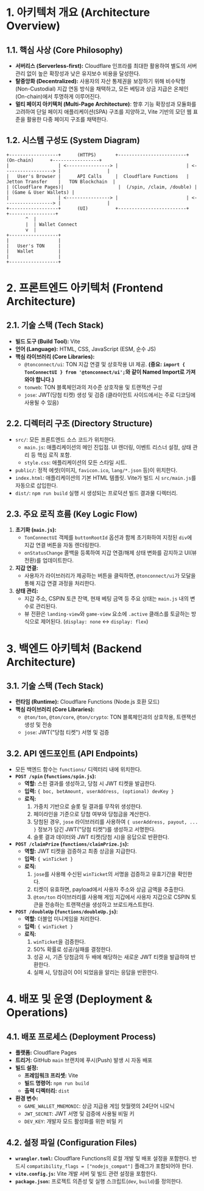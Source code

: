 # 1. 아키텍처 개요 (Architecture Overview)
## 1.1. 핵심 사상 (Core Philosophy)
- **서버리스 (Serverless-first):** Cloudflare 인프라를 최대한 활용하여 별도의 서버 관리 없이 높은 확장성과 낮은 유지보수 비용을 달성한다.
- **탈중앙화 (Decentralized):** 사용자의 자산 통제권을 보장하기 위해 비수탁형(Non-Custodial) 지갑 연동 방식을 채택하고, 모든 베팅과 상금 지급은 온체인(On-chain)에서 투명하게 이루어진다.
- **멀티 페이지 아키텍처 (Multi-Page Architecture)**: 향후 기능 확장성과 모듈화를 고려하여 단일 페이지 애플리케이션(SPA) 구조를 지양하고, Vite 기반의 모던 웹 표준을 활용한 다중 페이지 구조를 채택한다.

## 1.2. 시스템 구성도 (System Diagram)
```
+------------------+      (HTTPS)       +-------------------------+      (On-chain)      +-----------------+
|                  | <----------------> |                         | <------------------> |                 |
|   User's Browser |      API Calls     |  Cloudflare Functions   |   Jetton Transfer    |   TON Blockchain  |
| (Cloudflare Pages)|                    |  (/spin, /claim, /double) |                      | (Game & User Wallets) |
|                  | <----------------> |                         | <------------------> |                 |
+------------------+      (UI)          +-------------------------+                      +-----------------+
       ^  |
       |  | Wallet Connect
       v  |
+------------------+
|                  |
|   User's TON     |
|   Wallet         |
|                  |
+------------------+
```

# 2. 프론트엔드 아키텍처 (Frontend Architecture)
## 2.1. 기술 스택 (Tech Stack)
- **빌드 도구 (Build Tool):** Vite
- **언어 (Language):** HTML, CSS, JavaScript (ESM, 순수 JS)
- **핵심 라이브러리 (Core Libraries):**
  - `@tonconnect/ui`: TON 지갑 연결 및 상호작용 UI 제공. **(중요: `import { TonConnectUI } from '@tonconnect/ui';`와 같이 Named Import로 가져와야 합니다.)**
  - `tonweb`: TON 블록체인과의 저수준 상호작용 및 트랜잭션 구성
  - `jose`: JWT(당첨 티켓) 생성 및 검증 (클라이언트 사이드에서는 주로 디코딩에 사용될 수 있음)

## 2.2. 디렉터리 구조 (Directory Structure)
- `src/`: 모든 프론트엔드 소스 코드가 위치한다.
  - `main.js`: 애플리케이션의 메인 진입점. UI 렌더링, 이벤트 리스너 설정, 상태 관리 등 핵심 로직 포함.
  - `style.css`: 애플리케이션의 모든 스타일 시트.
- `public/`: 정적 에셋(이미지, `favicon.ico`, `lang/*.json` 등)이 위치한다.
- `index.html`: 애플리케이션의 기본 HTML 템플릿. Vite가 빌드 시 `src/main.js`를 자동으로 삽입한다.
- `dist/`: `npm run build` 실행 시 생성되는 프로덕션 빌드 결과물 디렉터리.

## 2.3. 주요 로직 흐름 (Key Logic Flow)
1.  **초기화 (`main.js`):**
    - `TonConnectUI` 객체를 `buttonRootId` 옵션과 함께 초기화하여 지정된 `div`에 지갑 연결 버튼을 자동 렌더링한다.
    - `onStatusChange` 콜백을 등록하여 지갑 연결/해제 상태 변화를 감지하고 UI(뷰 전환)를 업데이트한다.
2.  **지갑 연결:**
    - 사용자가 라이브러리가 제공하는 버튼을 클릭하면, `@tonconnect/ui`가 모달을 통해 지갑 연결 과정을 처리한다.
3.  **상태 관리:**
    - 지갑 주소, CSPIN 토큰 잔액, 현재 베팅 금액 등 주요 상태는 `main.js` 내의 변수로 관리된다.
    - 뷰 전환은 `landing-view`와 `game-view` 요소에 `.active` 클래스를 토글하는 방식으로 제어된다. (`display: none` <-> `display: flex`)

# 3. 백엔드 아키텍처 (Backend Architecture)
## 3.1. 기술 스택 (Tech Stack)
- **런타임 (Runtime):** Cloudflare Functions (Node.js 호환 모드)
- **핵심 라이브러리 (Core Libraries):**
  - `@ton/ton`, `@ton/core`, `@ton/crypto`: TON 블록체인과의 상호작용, 트랜잭션 생성 및 전송
  - `jose`: JWT("당첨 티켓") 서명 및 검증

## 3.2. API 엔드포인트 (API Endpoints)
- 모든 백엔드 함수는 `functions/` 디렉터리 내에 위치한다.
- **`POST /spin` (`functions/spin.js`):**
  - **역할:** 스핀 결과를 생성하고, 당첨 시 JWT 티켓을 발급한다.
  - **입력:** `{ boc, betAmount, userAddress, (optional) devKey }`
  - **로직:**
    1. 가중치 기반으로 슬롯 릴 결과를 무작위 생성한다.
    2. 페이라인을 기준으로 당첨 여부와 당첨금을 계산한다.
    3. 당첨된 경우, `jose` 라이브러리를 사용하여 `{ userAddress, payout, ... }` 정보가 담긴 JWT("당첨 티켓")를 생성하고 서명한다.
    4. 슬롯 결과 데이터와 JWT 티켓(당첨 시)을 응답으로 반환한다.
- **`POST /claimPrize` (`functions/claimPrize.js`):**
  - **역할:** JWT 티켓을 검증하고 최종 상금을 지급한다.
  - **입력:** `{ winTicket }`
  - **로직:**
    1. `jose`를 사용해 수신된 `winTicket`의 서명을 검증하고 유효기간을 확인한다.
    2. 티켓이 유효하면, payload에서 사용자 주소와 상금 금액을 추출한다.
    3. `@ton/ton` 라이브러리를 사용해 게임 지갑에서 사용자 지갑으로 CSPIN 토큰을 전송하는 트랜잭션을 생성하고 브로드캐스트한다.
- **`POST /doubleUp` (`functions/doubleUp.js`):**
  - **역할:** 더블업 미니게임을 처리한다.
  - **입력:** `{ winTicket }`
  - **로직:**
    1. `winTicket`을 검증한다.
    2. 50% 확률로 성공/실패를 결정한다.
    3. 성공 시, 기존 당첨금의 두 배에 해당하는 새로운 JWT 티켓을 발급하여 반환한다.
    4. 실패 시, 당첨금이 0이 되었음을 알리는 응답을 반환한다.

# 4. 배포 및 운영 (Deployment & Operations)
## 4.1. 배포 프로세스 (Deployment Process)
- **플랫폼:** Cloudflare Pages
- **트리거:** GitHub `main` 브랜치에 푸시(Push) 발생 시 자동 배포
- **빌드 설정:**
  - **프레임워크 프리셋:** Vite
  - **빌드 명령어:** `npm run build`
  - **출력 디렉터리:** `dist`
- **환경 변수:**
  - `GAME_WALLET_MNEMONIC`: 상금 지급용 게임 핫월렛의 24단어 니모닉
  - `JWT_SECRET`: JWT 서명 및 검증에 사용될 비밀 키
  - `DEV_KEY`: 개발자 모드 활성화를 위한 비밀 키

## 4.2. 설정 파일 (Configuration Files)
- **`wrangler.toml`:** Cloudflare Functions의 로컬 개발 및 배포 설정을 포함한다. 반드시 `compatibility_flags = ["nodejs_compat"]` 플래그가 포함되어야 한다.
- **`vite.config.js`:** Vite 개발 서버 및 빌드 관련 설정을 포함한다.
- **`package.json`:** 프로젝트 의존성 및 실행 스크립트(`dev`, `build`)를 정의한다.
